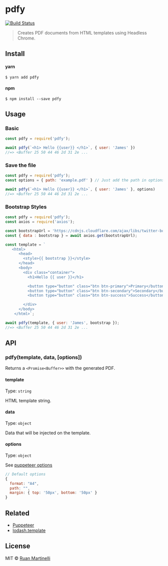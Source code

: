 # pdfy 

[![Build Status](https://travis-ci.org/ruanmartinelli/pdfy.svg?branch=master)](https://travis-ci.org/ruanmartinelli/pdfy)

> Creates PDF documents from HTML templates using Headless Chrome.

## Install

#### yarn
```
$ yarn add pdfy
```

#### npm
```
$ npm install --save pdfy
```

## Usage

### Basic

```js
const pdfy = require('pdfy');

await pdfy(`<h1> Hello {{user}} </h1>`, { user: 'James' })
//=> <Buffer 25 50 44 46 2d 31 2e ...
```

### Save the file

```js
const pdfy = require('pdfy');
const options = { path: 'example.pdf' } // Just add the path in options

await pdfy(`<h1> Hello {{user}} </h1>`, { user: 'James' }, options)
//=> <Buffer 25 50 44 46 2d 31 2e ...
```

### Bootstrap Styles

```js
const pdfy = require('pdfy');
const axios = require('axios');

const bootstrapUrl = 'https://cdnjs.cloudflare.com/ajax/libs/twitter-bootstrap/4.0.0-beta/css/bootstrap.min.css';
const { data : bootstrap } = await axios.get(bootstrapUrl);

const template = `
   <html>
      <head>
        <style>{{ bootstrap }}</style>
      </head>
      <body>
        <div class="container">
          <h1>Hello {{ user }}</h1>

          <button type="button" class="btn btn-primary">Primary</button>
          <button type="button" class="btn btn-secondary">Secondary</button>
          <button type="button" class="btn btn-success">Success</button>

        </div>
      </body>
    </html>`;

await pdfy(template, { user: 'James', bootstrap });
//=> <Buffer 25 50 44 46 2d 31 2e ...
```

## API

### pdfy(template, data, [options])

Returns a `<Promise<Buffer>>` with the generated PDF.

#### template

Type: `string`

HTML template string.

#### data

Type: `object`

Data that will be injected on the template.

#### options

Type: `object`

See [puppeteer options](https://github.com/GoogleChrome/puppeteer/blob/master/docs/api.md#pagepdfoptions)

```js
// Default options
{
  format: "A4",
  path: "",
  margin: { top: '50px', bottom: '50px' }
}
```

## Related

- [Puppeteer](https://github.com/GoogleChrome/puppeteer)
- [lodash.template](https://lodash.com/docs/4.17.4#template)

## License

MIT © [Ruan Martinelli](https://github.com/ruanmartinelli)
